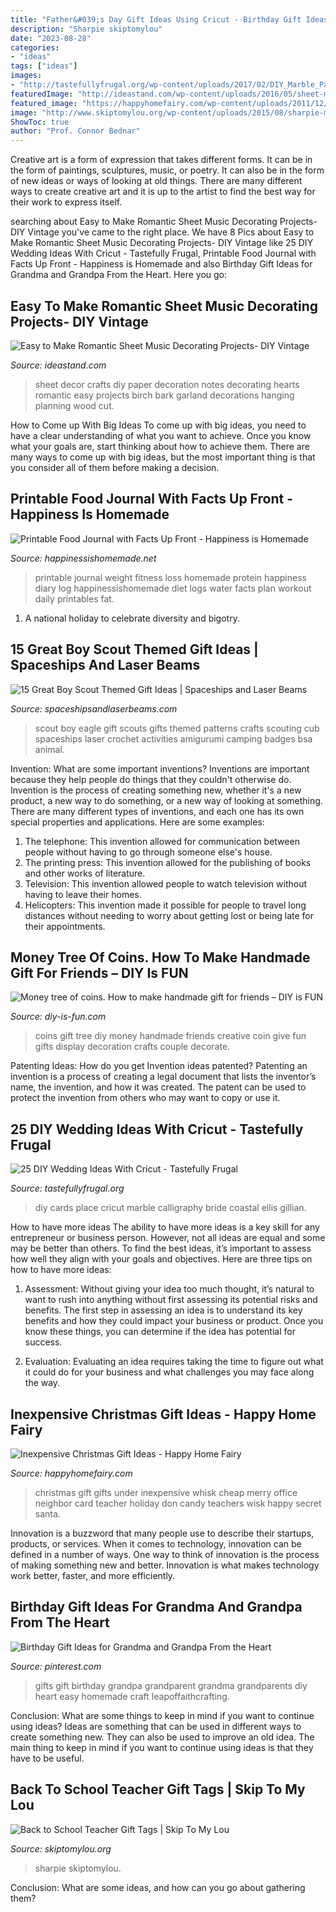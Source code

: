 ```yaml
---
title: "Father&#039;s Day Gift Ideas Using Cricut - Birthday Gift Ideas For Grandma And Grandpa From The Heart"
description: "Sharpie skiptomylou"
date: "2023-08-28"
categories:
- "ideas"
tags: ["ideas"]
images:
- "http://tastefullyfrugal.org/wp-content/uploads/2017/02/DIY_Marble_Pace_Cards_001.jpg"
featuredImage: "http://ideastand.com/wp-content/uploads/2016/05/sheet-music-decor/48-romantic-sheet-music-decorating-ideas.jpg"
featured_image: "https://happyhomefairy.com/wp-content/uploads/2011/12/cheap-gift-101.jpg"
image: "http://www.skiptomylou.org/wp-content/uploads/2015/08/sharpie-marker-teacher-gift-1.jpg"
ShowToc: true
author: "Prof. Connor Bednar"
---
```



Creative art is a form of expression that takes different forms. It can be in the form of paintings, sculptures, music, or poetry. It can also be in the form of new ideas or ways of looking at old things. There are many different ways to create creative art and it is up to the artist to find the best way for their work to express itself.

	

		
searching about Easy to Make Romantic Sheet Music Decorating Projects- DIY Vintage you've came to the right place. We have 8 Pics about Easy to Make Romantic Sheet Music Decorating Projects- DIY Vintage like 25 DIY Wedding Ideas With Cricut - Tastefully Frugal, Printable Food Journal with Facts Up Front - Happiness is Homemade and also Birthday Gift Ideas for Grandma and Grandpa From the Heart. Here you go:
		
    
## Easy To Make Romantic Sheet Music Decorating Projects- DIY Vintage

<img loading=lazy src="http://ideastand.com/wp-content/uploads/2016/05/sheet-music-decor/48-romantic-sheet-music-decorating-ideas.jpg" onerror="this.onerror=null;this.src='https://tse3.mm.bing.net/th?id=OIP.3zOYcE2zGrw6a-4Srwg43gHaLH&amp;pid=15.1';" alt="Easy to Make Romantic Sheet Music Decorating Projects- DIY Vintage">

_Source: ideastand.com_

>sheet decor crafts diy paper decoration notes decorating hearts romantic easy projects birch bark garland decorations hanging planning wood cut. 

	

How to Come up With Big Ideas
To come up with big ideas, you need to have a clear understanding of what you want to achieve. Once you know what your goals are, start thinking about how to achieve them. There are many ways to come up with big ideas, but the most important thing is that you consider all of them before making a decision.

    
## Printable Food Journal With Facts Up Front - Happiness Is Homemade

<img loading=lazy src="https://i3.wp.com/www.happinessishomemade.net/wp-content/uploads/2014/03/Free-Printable-Food-Journal.jpg" onerror="this.onerror=null;this.src='https://tse4.mm.bing.net/th?id=OIP.sMYbVjc6IbdBgf1GYiv6YAHaE8&amp;pid=15.1';" alt="Printable Food Journal with Facts Up Front - Happiness is Homemade">

_Source: happinessishomemade.net_

>printable journal weight fitness loss homemade protein happiness diary log happinessishomemade diet logs water facts plan workout daily printables fat. 

	

1. A national holiday to celebrate diversity and bigotry.

    
## 15 Great Boy Scout Themed Gift Ideas | Spaceships And Laser Beams

<img loading=lazy src="http://spaceshipsandlaserbeams.com/wp-content/uploads/2015/09/boy-scout-gift-ideas.jpg" onerror="this.onerror=null;this.src='https://tse2.mm.bing.net/th?id=OIP.6vrpzcyFWtBVdWaxK0fZlwHaLH&amp;pid=15.1';" alt="15 Great Boy Scout Themed Gift Ideas | Spaceships and Laser Beams">

_Source: spaceshipsandlaserbeams.com_

>scout boy eagle gift scouts gifts themed patterns crafts scouting cub spaceships laser crochet activities amigurumi camping badges bsa animal. 

	

Invention: What are some important inventions?
Inventions are important because they help people do things that they couldn't otherwise do. Invention is the process of creating something new, whether it's a new product, a new way to do something, or a new way of looking at something. There are many different types of inventions, and each one has its own special properties and applications. Here are some examples: 
1. The telephone: This invention allowed for communication between people without having to go through someone else's house.
2. The printing press: This invention allowed for the publishing of books and other works of literature.
3. Television: This invention allowed people to watch television without having to leave their homes.
4. Helicopters: This invention made it possible for people to travel long distances without needing to worry about getting lost or being late for their appointments.

    
## Money Tree Of Coins. How To Make Handmade Gift For Friends – DIY Is FUN

<img loading=lazy src="http://diy-is-fun.com/wp-content/uploads/2015/02/020115_1439_Moneytreeof1.jpg" onerror="this.onerror=null;this.src='https://tse3.mm.bing.net/th?id=OIP.Lkp3KDBXiLkivCjSrX-ssAAAAA&amp;pid=15.1';" alt="Money tree of coins. How to make handmade gift for friends – DIY is FUN">

_Source: diy-is-fun.com_

>coins gift tree diy money handmade friends creative coin give fun gifts display decoration crafts couple decorate. 

	

Patenting Ideas: How do you get Invention ideas patented?
Patenting an invention is a process of creating a legal document that lists the inventor’s name, the invention, and how it was created. The patent can be used to protect the invention from others who may want to copy or use it.

    
## 25 DIY Wedding Ideas With Cricut - Tastefully Frugal

<img loading=lazy src="http://tastefullyfrugal.org/wp-content/uploads/2017/02/DIY_Marble_Pace_Cards_001.jpg" onerror="this.onerror=null;this.src='https://tse1.mm.bing.net/th?id=OIP.COHpMQfGtofqjaLpncoR5wHaLH&amp;pid=15.1';" alt="25 DIY Wedding Ideas With Cricut - Tastefully Frugal">

_Source: tastefullyfrugal.org_

>diy cards place cricut marble calligraphy bride coastal ellis gillian. 

	

How to have more ideas
The ability to have more ideas is a key skill for any entrepreneur or business person. However, not all ideas are equal and some may be better than others. To find the best ideas, it’s important to assess how well they align with your goals and objectives. Here are three tips on how to have more ideas:
1. Assessment: Without giving your idea too much thought, it’s natural to want to rush into anything without first assessing its potential risks and benefits. The first step in assessing an idea is to understand its key benefits and how they could impact your business or product. Once you know these things, you can determine if the idea has potential for success.

2. Evaluation: Evaluating an idea requires taking the time to figure out what it could do for your business and what challenges you may face along the way.

    
## Inexpensive Christmas Gift Ideas - Happy Home Fairy

<img loading=lazy src="https://happyhomefairy.com/wp-content/uploads/2011/12/cheap-gift-101.jpg" onerror="this.onerror=null;this.src='https://tse2.mm.bing.net/th?id=OIP.gl8xsLvL3VqC2ptqpskgxQHaQt&amp;pid=15.1';" alt="Inexpensive Christmas Gift Ideas - Happy Home Fairy">

_Source: happyhomefairy.com_

>christmas gift gifts under inexpensive whisk cheap merry office neighbor card teacher holiday don candy teachers wisk happy secret santa. 

	

Innovation is a buzzword that many people use to describe their startups, products, or services. When it comes to technology, innovation can be defined in a number of ways. One way to think of innovation is the process of making something new and better. Innovation is what makes technology work better, faster, and more efficiently.

    
## Birthday Gift Ideas For Grandma And Grandpa From The Heart

<img loading=lazy src="https://i.pinimg.com/736x/f8/43/fe/f843feedd8cfbf050895655ed1b48743--gift-ideas-for-grandparents-grandparent-gifts.jpg" onerror="this.onerror=null;this.src='https://tse4.mm.bing.net/th?id=OIP.Z7BCFEmZUm1AtXTvWolrYAHaLN&amp;pid=15.1';" alt="Birthday Gift Ideas for Grandma and Grandpa From the Heart">

_Source: pinterest.com_

>gifts gift birthday grandpa grandparent grandma grandparents diy heart easy homemade craft leapoffaithcrafting. 

	

Conclusion: What are some things to keep in mind if you want to continue using ideas?
Ideas are something that can be used in different ways to create something new. They can also be used to improve an old idea. The main thing to keep in mind if you want to continue using ideas is that they have to be useful.

    
## Back To School Teacher Gift Tags | Skip To My Lou

<img loading=lazy src="http://www.skiptomylou.org/wp-content/uploads/2015/08/sharpie-marker-teacher-gift-1.jpg" onerror="this.onerror=null;this.src='https://tse4.mm.bing.net/th?id=OIP._ifbbpwNg3jfp5PvoOgmygHaLH&amp;pid=15.1';" alt="Back to School Teacher Gift Tags | Skip To My Lou">

_Source: skiptomylou.org_

>sharpie skiptomylou. 

	

Conclusion: What are some ideas, and how can you go about gathering them?
 

